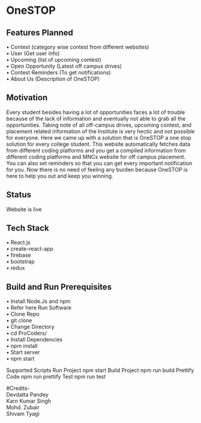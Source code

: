 # OneSTOP

## Features Planned </br>
•	Contest (category wise contest from different websites) </br>
•	User (Get user info) </br>
•	Upcoming (list of upcoming contest) </br>
•	Open Opportunity (Latest off campus drives) </br> 
•	Contest Reminders (To get notifications) </br>
•	About Us (Description of OneSTOP) </br>

## Motivation </br>
Every student besides having a lot of opportunities faces a lot of trouble because of the lack of information and eventually not able to grab all the opportunities. Taking note of all off-campus drives, upcoming contest, and placement related information of the Institute is very hectic and not possible for everyone. Here we came up with a solution that is OneSTOP a one stop solution for every college student. This website automatically fetches data from different coding platforms and you get a compiled information from different coding platforms and MNCs website for off campus placement. You can also set reminders so that you can get every important notification for you. Now there is no need of feeling any burden because OneSTOP is here to help you out and keep you winning.

## Status </br>
Website is live </br>

## Tech Stack </br>
•	React.js </br>
•	create-react-app </br> 
•	firebase </br>
•	bootstrap </br>
•	redux </br>

## Build and Run Prerequisites  </br>
•	Install Node.Js and npm </br>
•	Refer here Run Software </br>
•	Clone Repo </br>
•	git clone </br>
•	Change Directory </br> 
•	cd ProCoders/ </br>
•	Install Dependencies </br> 
•	npm install </br>
•	Start server </br>
•	npm start </br>

Supported Scripts Run Project npm start Build Project npm run build Prettify Code npm run prettify Test npm run test </br>

#Credits- </br>
Devdatta Pandey </br>
Karn Kumar Singh </br>
Mohd. Zubair </br>
Shivam Tyagi </br>

